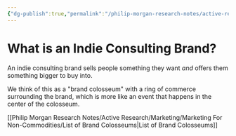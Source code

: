 ```yaml
---
{"dg-publish":true,"permalink":"/philip-morgan-research-notes/active-research/marketing/marketing-for-non-commodities/what-is-an-indie-consulting-brand/"}
---
```


# What is an Indie Consulting Brand?

An indie consulting brand sells people something they want *and* offers them something bigger to buy into.

We think of this as a "brand colosseum" with a ring of commerce surrounding the brand, which is more like an event that happens in the center of the colosseum.

[[Philip Morgan Research Notes/Active Research/Marketing/Marketing For Non-Commodities/List of Brand Colosseums|List of Brand Colosseums]]